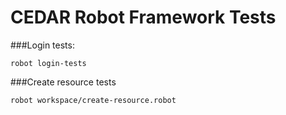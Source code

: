 # CEDAR Robot Framework Tests

###Login tests:

    robot login-tests

###Create resource tests
    
    robot workspace/create-resource.robot

